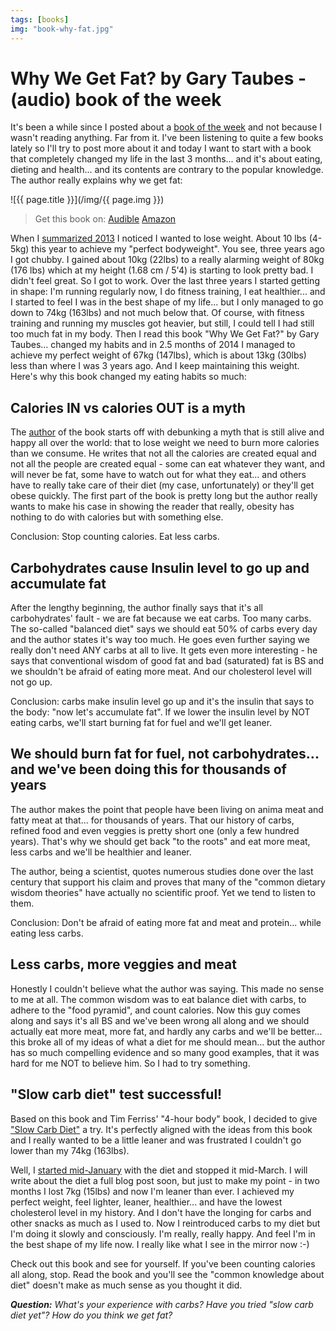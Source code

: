 ```yaml
---
tags: [books]
img: "book-why-fat.jpg"
---
```


# Why We Get Fat? by Gary Taubes - (audio) book of the week

It's been a while since I posted about a [book of the week](/books) and not because I wasn't reading anything. Far from it. I've been listening to quite a few books lately so I'll try to post more about it and today I want to start with a book that completely changed my life in the last 3 months... and it's about eating, dieting and health... and its contents are contrary to the popular knowledge. The author really explains why we get fat:

<!--More-->

![{{ page.title }}](/img/{{ page.img }})

> Get this book on:
  [Audible](https://www.audible.com/pd/B004D5K512?tag=sliwinski-20)
  [Amazon](https://www.amazon.com/dp/0307474259?tag=sliwinski-20)

When I [summarized 2013][su] I noticed I wanted to lose weight. About 10 lbs (4-5kg) this year to achieve my "perfect bodyweight". You see, three years ago I got chubby. I gained about 10kg (22lbs) to a really alarming weight of 80kg (176 lbs) which at my height (1.68 cm / 5'4) is starting to look pretty bad. I didn't feel great. So I got to work. Over the last three years I started getting in shape: I'm running regularly now, I do fitness training, I eat healthier... and I started to feel I was in the best shape of my life... but I only managed to go down to 74kg (163lbs) and not much below that. Of course, with fitness training and running my muscles got heavier, but still, I could tell I had still too much fat in my body. Then I read this book "Why We Get Fat?" by Gary Taubes... changed my habits and in 2.5 months of 2014 I managed to achieve my perfect weight of 67kg (147lbs), which is about 13kg (30lbs) less than where I was 3 years ago. And I keep maintaining this weight. Here's why this book changed my eating habits so much: 



## Calories IN vs calories OUT is a myth

The [author][] of the book starts off with debunking a myth that is still alive and happy all over the world: that to lose weight we need to burn more calories than we consume. He writes that not all the calories are created equal and not all the people are created equal - some can eat whatever they want, and will never be fat, some have to watch out for what they eat... and others have to really take care of their diet (my case, unfortunately) or they'll get obese quickly. The first part of the book is pretty long but the author really wants to make his case in showing the reader that really, obesity has nothing to do with calories but with something else.

Conclusion: Stop counting calories. Eat less carbs.

## Carbohydrates cause Insulin level to go up and accumulate fat

After the lengthy beginning, the author finally says that it's all carbohydrates' fault - we are fat because we eat carbs. Too many carbs. The so-called "balanced diet" says we should eat 50% of carbs every day and the author states it's way too much. He goes even further saying we really don't need ANY carbs at all to live. It gets even more interesting - he says that conventional wisdom of good fat and bad (saturated) fat is BS and we shouldn't be afraid of eating more meat. And our cholesterol level will not go up. 

Conclusion: carbs make insulin level go up and it's the insulin that says to the body: "now let's accumulate fat". If we lower the insulin level by NOT eating carbs, we'll start burning fat for fuel and we'll get leaner.

## We should burn fat for fuel, not carbohydrates... and we've been doing this for thousands of years

The author makes the point that people have been living on anima meat and fatty meat at that... for thousands of years. That our history of carbs, refined food and even veggies is pretty short one (only a few hundred years). That's why we should get back "to the roots" and eat more meat, less carbs and we'll be healthier and leaner.

The author, being a scientist, quotes numerous studies done over the last century that support his claim and proves that many of the "common dietary wisdom theories" have actually no scientific proof. Yet we tend to listen to them.

Conclusion: Don't be afraid of eating more fat and meat and protein... while eating less carbs.

## Less carbs, more veggies and meat

Honestly I couldn't believe what the author was saying. This made no sense to me at all. The common wisdom was to eat balance diet with carbs, to adhere to the "food pyramid", and count calories. Now this guy comes along and says it's all BS and we've been wrong all along and we should actually eat more meat, more fat, and hardly any carbs and we'll be better... this broke all of my ideas of what a diet for me should mean... but the author has so much compelling evidence and so many good examples, that it was hard for me NOT to believe him. So I had to try something.

## "Slow carb diet" test successful!

Based on this book and Tim Ferriss' "4-hour body" book, I decided to give ["Slow Carb Diet"][scd] a try. It's perfectly aligned with the ideas from this book and I really wanted to be a little leaner and was frustrated I couldn't go lower than my 74kg (163lbs).

Well, I [started mid-January][su] with the diet and stopped it mid-March. I will write about the diet a full blog post soon, but just to make my point - in two months I lost 7kg (15lbs) and now I'm leaner than ever. I achieved my perfect weight, feel lighter, leaner, healthier... and have the lowest cholesterol level in my history. And I don't have the longing for carbs and other snacks as much as I used to. Now I reintroduced carbs to my diet but I'm doing it slowly and consciously. I'm really, really happy. And feel I'm in the best shape of my life now. I really like what I see in the mirror now :-) 

Check out this book and see for yourself. If you've been counting calories all along, stop. Read the book and you'll see the "common knowledge about diet" doesn't make as much sense as you thought it did.

***Question:*** *What's your experience with carbs? Have you tried "slow carb diet yet"? How do you think we get fat?*

[scd]: http://en.wikipedia.org/wiki/Slow-Carb_Diet
[author]: http://en.wikipedia.org/wiki/Gary_Taubes
[su]: /summary2013
[Dropbox]: http://db.tt/kD7Liux
[Evernote]: /how-i-use-evernote
[Nozbe]: http://www.nozbe.com/
[s]: http://www.nozbe.com/signup
[#iPadOnly]: http://ipadonly.net/
[Productive! Magazine]: http://www.productivemag.com/
[Productive! Show]: /show
[Twitter]: http://twitter.com/MSliwinski



[n]: https://michael.gratis/nozbe